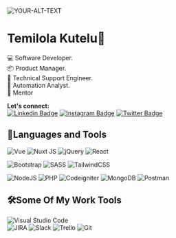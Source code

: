 
<!--
**temilolakutelu/temilolakutelu** is a ✨ _special_ ✨ repository because its `README.md` (this file) appears on your GitHub profile.

Here are some ideas to get you started:

- 🔭 I’m currently working on ...
- 🌱 I’m currently learning ...
- 👯 I’m looking to collaborate on ...
- 🤔 I’m looking for help with ...
- 💬 Ask me about ...
- 📫 How to reach me: ...
- 😄 Pronouns: ...
- ⚡ Fun fact: ...
-->
<picture>
 <source media="(prefers-color-scheme: dark)" srcset="https://global-uploads.webflow.com/61015c6880a42528c5f135ad/61dc136d16751ee7ac9d98b2_Frame%2016.jpg">
 <source media="(prefers-color-scheme: light)" srcset="https://e0.pxfuel.com/wallpapers/149/259/desktop-wallpaper-web-development.jpg">
 <img alt="YOUR-ALT-TEXT" src="https://e0.pxfuel.com/wallpapers/398/350/desktop-wallpaper-nillia-webdesign-web-development-management.jpg">
</picture>

# Temilola Kutelu👋

  :computer: Software Developer.<br>
   :package: Product Manager. <br>
   :electric_plug: Technical Support Engineer. <br>
   :space_invader: Automation Analyst. <br>
   👯 Mentor <br>
   
**Let's connect:<br>**
[![Linkedin Badge](https://img.shields.io/badge/-Temilolakutelu-0A66C2?style=flat&labelColor=0A66C2&logo=linkedin&logoColor=white)]( https://www.linkedin.com/in/temilola-kutelu-714761a4/) [![Instagram Badge](https://img.shields.io/badge/-Lola_sapphire03-e84393?style=flat&labelColor=e84393&logo=instagram&logoColor=white)](https://instagram.com/Lola_sapphire03)  [![Twitter Badge](https://img.shields.io/badge/-Temilolasapphi1-00acee?style=flat&labelColor=00acee&logo=twitter&logoColor=white)](https://twitter.com/Temilolasapphi1)

## 💪Languages and Tools 
![Vue](https://img.shields.io/badge/vue-42b883.svg?style=flat&logo=vuejs&logo=vue&logoColor=white)
![Nuxt JS](https://img.shields.io/badge/Nuxt-35495e?style=flat&logo=nuxt.js&logoColor=white) 
![jQuery](https://img.shields.io/badge/jquery-%230769AD.svg?style=flat&logo=jquery&logoColor=white) 
![React](https://img.shields.io/badge/react-%2320232a.svg?style=flat&logo=react&logoColor=%2361DAFB)


![Bootstrap](https://img.shields.io/badge/bootstrap-%231572B6.svg?style=flat&logo=bootstrap&logoColor=white)
![SASS](https://img.shields.io/badge/SASS-hotpink.svg?style=flat&logo=SASS&logoColor=white)
![TailwindCSS](https://img.shields.io/badge/tailwindcss-%2338B2AC.svg?style=flat&logo=tailwind-css&logoColor=white) 

![NodeJS](https://img.shields.io/badge/node.js-6DA55F?style=flat&logo=node.js&logoColor=white)
![PHP](https://img.shields.io/badge/php-474A8A.svg?style=flat&logo=php&logoColor=white) 
![Codeigniter](https://img.shields.io/badge/codeigniter-dd4814.svg?style=flat&logo=codeigniter&logoColor=white) 
![MongoDB](https://img.shields.io/badge/MongoDB-%234ea94b.svg?style=flat&logo=mongodb&logoColor=white)
![Postman](https://img.shields.io/badge/Postman-FF6C37?style=flat&logo=postman&logoColor=white)

## 🛠Some Of My Work Tools
![Visual Studio Code](https://img.shields.io/badge/Visual%20Studio%20Code-0078d7.svg?style=plastic&logo=visual-studio-code&logoColor=white)  
![JIRA](https://img.shields.io/badge/Jira-003366.svg?style=plastic&logo=Jira&logoColor=white)
![Slack](https://img.shields.io/badge/Slack-4A154B?style=plastic&logo=slack&logoColor=white)
![Trello](https://img.shields.io/badge/Trello-0079bf.svg?style=plastic&logo=Trello&logoColor=white)
![Git](https://img.shields.io/badge/git-F1502F.svg?style=plastic&logo=git&logoColor=white)
